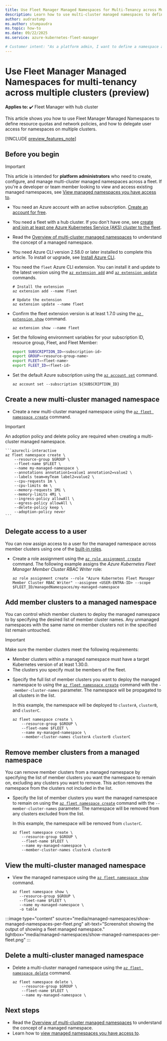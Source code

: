 ```yaml
---
title: Use Fleet Manager Managed Namespaces for Multi-Tenancy across Multiple Clusters.
description: Learn how to use multi-cluster managed namespaces to define resource quotas and network policies, and how to delegate user access for namespaces on multiple clusters.
author: audrastump
ms.author: stumpaudra
ms.topic: how-to
ms.date: 09/22/2025
ms.service: azure-kubernetes-fleet-manager

# Customer intent: "As a platform admin, I want to define a namespace and deploy it across selected fleet clusters so I can delegate application teams access to resources on any cluster where the namespace exists."
---
```

# Use Fleet Manager Managed Namespaces for multi-tenancy across multiple clusters (preview)

**Applies to:** :heavy_check_mark: Fleet Manager with hub cluster

This article shows you how to use Fleet Manager Managed Namespaces to define resource quotas and network policies, and how to delegate user access for namespaces on multiple clusters.

[!INCLUDE [preview_features_note](./includes/preview/preview-callout.md)]

## Before you begin

> [!IMPORTANT]
> This article is intended for **platform administrators** who need to create, configure, and manage multi-cluster managed namespaces across a fleet. If you're a developer or team member looking to view and access existing managed namespaces, see [View managed namespaces you have access to](./howto-managed-namespaces-access.md).

- You need an Azure account with an active subscription. [Create an account for free](https://azure.microsoft.com/free/?WT.mc_id=A261C142F).
- You need a fleet with a hub cluster. If you don't have one, see [create and join at least one Azure Kubernetes Service (AKS) cluster to the fleet](./quickstart-create-fleet-and-members.md).
- Read the [Overview of multi-cluster managed namespaces](./concepts-fleet-managed-namespace.md) to understand the concept of a managed namespace.
- You need Azure CLI version 2.58.0 or later installed to complete this article. To install or upgrade, see [Install Azure CLI][az-aks-install-cli].
- You need the `fleet` Azure CLI extension. You can install it and update to the latest version using the [`az extension add`](/cli/azure/extension#az-extension-add) and [`az extension update`](/cli/azure/extension#az-extension-update) commands.
	
    ```azurecli-interactive
    # Install the extension
    az extension add --name fleet
	
    # Update the extension
    az extension update --name fleet
    ```

- Confirm the fleet extension version is at least 1.7.0 using the [`az extension show`](/cli/azure/extension#az-extension-show) command.
	
    ```azurecli-interactive
    az extension show --name fleet
    ```

- Set the following environment variables for your subscription ID, resource group, Fleet, and Fleet Member:

    ```bash
    export SUBSCRIPTION_ID=<subscription-id>
    export GROUP=<resource-group-name>
    export FLEET=<fleet-name>
    export FLEET_ID=<fleet-id>
    ```

- Set the default Azure subscription using the [`az account set`][az-account-set] command.
	
    ```azurecli-interactive
    az account set --subscription ${SUBSCRIPTION_ID}
    ```

## Create a new multi-cluster managed namespace 

- Create a new multi-cluster managed namespace using the [`az fleet namespace create`](/cli/azure/fleet/namespace#az-fleet-namespace-create) command.

> [!IMPORTANT]
> An adoption policy and delete policy are required when creating a multi-cluster managed namespace.

    ```azurecli-interactive
    az fleet namespace create \
        --resource-group $GROUP \
        --fleet-name $FLEET \
        --name my-managed-namespace \ 
        --annotations annotation1=value1 annotation2=value2 \
        --labels team=myTeam label2=value2 \
        --cpu-requests 1m \
        --cpu-limits 4m \
        --memory-requests 1Mi \
        --memory-limits 4Mi \
        --ingress-policy allowAll \
        --egress-policy allowAll \
        --delete-policy keep \
        --adoption-policy never
    ```

## Delegate access to a user

You can now assign access to a user for the managed namespace across member clusters using one of the [built-in roles](./concepts-fleet-managed-namespace.md#multi-cluster-managed-namespace-built-in-roles).

- Create a role assignment using the [`az role assignment create`](/cli/azure/role/assignment#az-role-assignment-create) command. The following example assigns the _Azure Kubernetes Fleet Manager Member Cluster RBAC Writer_ role:

    ```azurecli-interactive
    az role assignment create --role "Azure Kubernetes Fleet Manager Member Cluster RBAC Writer" --assignee <USER-ENTRA-ID> --scope $FLEET_ID/managedNamespaces/my-managed-namespace
    ```

## Add member clusters to a managed namespace

You can control which member clusters to deploy the managed namespace to by specifying the desired list of member cluster names. Any unmanaged namespaces with the same name on member clusters not in the specified list remain untouched.

> [!IMPORTANT]
> Make sure the member clusters meet the following requirements:
>
> - Member clusters within a managed namespace must have a target Kubernetes version of at least 1.30.0.
> - The clusters you specify must be members of the fleet.

- Specify the full list of member clusters you want to deploy the managed namespace to using the [`az fleet namespace create`](/cli/azure/fleet/namespace#az-fleet-namespace-create) command with the `--member-cluster-names` parameter. The namespace will be propagated to all clusters in the list.

   In this example, the namespace will be deployed to `clusterA`, `clusterB`, and `clusterC`.

    ```azurecli-interactive
    az fleet namespace create \
        --resource-group $GROUP \
        --fleet-name $FLEET \
        --name my-managed-namespace \
        --member-cluster-names clusterA clusterB clusterC
    ```

## Remove member clusters from a managed namespace

You can remove member clusters from a managed namespace by specifying the list of member clusters you want the namespace to remain on, excluding any clusters you want to remove. This action removes the namespace from the clusters not included in the list.

- Specify the list of member clusters you want the managed namespace to remain on using the [`az fleet namespace create`](/cli/azure/fleet/namespace#az-fleet-namespace-create) command with the `--member-cluster-names` parameter. The namespace will be removed from any clusters excluded from the list.

   In this example, the namespace will be removed from `clusterC`.

    ```azurecli-interactive
    az fleet namespace create \
        --resource-group $GROUP \
        --fleet-name $FLEET \
        --name my-managed-namespace \
        --member-cluster-names clusterA clusterB
    ```

## View the multi-cluster managed namespace

- View the managed namespace using the [`az fleet namespace show`](/cli/azure/fleet/namespace#az-fleet-namespace-show) command.

    ```azurecli-interactive
    az fleet namespace show \
       --resource-group $GROUP \
       --fleet-name $FLEET \
       --name my-managed-namespace \
       -o table
    ```

:::image type="content" source="media/managed-namespaces/show-managed-namespaces-per-fleet.png" alt-text="Screenshot showing the output of showing a fleet managed namespace." lightbox="media/managed-namespaces/show-managed-namespaces-per-fleet.png" :::

## Delete a multi-cluster managed namespace

- Delete a multi-cluster managed namespace using the [`az fleet namespace delete`](/cli/azure/fleet/namespace#az-fleet-namespace-delete) command.

    ```azurecli-interactive
    az fleet namespace delete \
        --resource-group $GROUP \
        --fleet-name $FLEET \
        --name my-managed-namespace \
    ```

## Next steps

- Read the [Overview of multi-cluster managed namespaces](./concepts-fleet-managed-namespace.md) to understand the concept of a managed namespace.
- Learn how to [view managed namespaces you have access to](./howto-managed-namespaces-access.md).

<!-- INTERNAL LINKS -->
[az-aks-install-cli]: /cli/azure/aks#az-aks-install-cli
[az-extension-update]: /cli/azure/extension#az-extension-update
[az-account-set]: /cli/azure/account#az_account_set